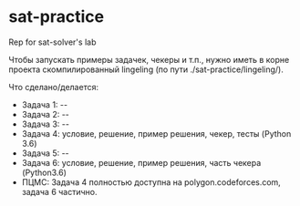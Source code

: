 # sat-practice
Rep for sat-solver's lab

Чтобы запускать примеры задачек, чекеры и т.п., нужно иметь в корне проекта скомпилированный lingeling (по пути ./sat-practice/lingeling/).

Что сделано/делается:
- Задача 1: --
- Задача 2: --
- Задача 3: --
- Задача 4: условие, решение, пример решения, чекер, тесты (Python 3.6)
- Задача 5: --
- Задача 6: условие, решение, пример решения, часть чекера (Python3.6)
- ПЦМС: Задача 4 полностью доступна на polygon.codeforces.com, задача 6 частично.